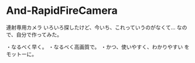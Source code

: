 # And-RapidFireCamera
連射専用カメラ
いろいろ探したけど、今いち、これっていうのがなくて...
なので、自分で作ってみた。

・なるべく早く。
・なるべく高画質で。
・かつ、使いやすく、わかりやすい
をモットーに。
